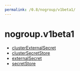 ```yaml
---
permalink: /0.8/nogroup/v1beta1/
---
```


# nogroup.v1beta1



* [clusterExternalSecret](clusterExternalSecret.md)
* [clusterSecretStore](clusterSecretStore.md)
* [externalSecret](externalSecret.md)
* [secretStore](secretStore.md)